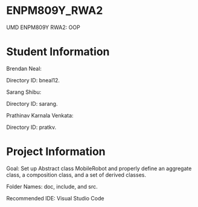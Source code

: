 # ENPM809Y_RWA2
UMD ENPM809Y RWA2: OOP

# Student Information
Brendan Neal:

Directory ID: bneal12.

Sarang Shibu:

Directory ID: sarang.

Prathinav Karnala Venkata:

Directory ID: pratkv.

# Project Information
Goal: Set up Abstract class MobileRobot and properly define an aggregate class, a composition class, and a set of derived classes.

Folder Names: doc, include, and src.

Recommended IDE: Visual Studio Code


